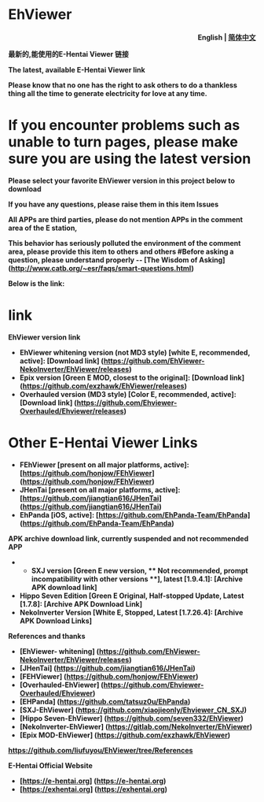 # EhViewer

<p align="right">
  <strong>English<strong>
  <span> | </span>
  <a href="https://github.com/liufuyou/EhViewer/blob/main/README-ZH.md">
  简体中文
  </a>
</p>

最新的,能使用的E-Hentai Viewer 链接

The latest, available E-Hentai Viewer link

Please know that no one has the right to ask others to do a thankless thing all the time to generate electricity for love at any time.

# If you encounter problems such as unable to turn pages, please make sure you are using the latest version
Please select your favorite EhViewer version in this project below to download

**If you have any questions, please raise them in this item Issues**

All APPs are third parties, please do not mention APPs in the comment area of the E station,

This behavior has seriously polluted the environment of the comment area, please provide this item to others and others
#Before asking a question, please understand properly -- [The Wisdom of Asking] (http://www.catb.org/~esr/faqs/smart-questions.html)

Below is the link:
# link


**EhViewer version link**

- EhViewer whitening version (not MD3 style) [white E, recommended, active]: [Download link] (https://github.com/EhViewer-NekoInverter/EhViewer/releases)
- Epix version [Green E MOD, closest to the original]: [Download link] (https://github.com/exzhawk/EhViewer/releases)
- Overhauled version (MD3 style) [Color E, recommended, active]: [Download link] (https://github.com/Ehviewer-Overhauled/Ehviewer/releases)

# Other E-Hentai Viewer Links

- FEhViewer [present on all major platforms, active]: [https://github.com/honjow/FEhViewer] (https://github.com/honjow/FEhViewer)
- JHenTai [present on all major platforms, active]: [https://github.com/jiangtian616/JHenTai] (https://github.com/jiangtian616/JHenTai)
- EhPanda [iOS, active]: [https://github.com/EhPanda-Team/EhPanda] (https://github.com/EhPanda-Team/EhPanda)

**APK archive download link, currently suspended and not recommended APP**
- - SXJ version [Green E new version, ** Not recommended, prompt incompatibility with other versions **], latest [1.9.4.1]: [Archive APK download link]
- Hippo Seven Edition [Green E Original, Half-stopped Update, Latest [1.7.8]: [Archive APK Download Link]
- NekoInverter Version [White E, Stopped, Latest [1.7.26.4]: [Archive APK Download Links]

**References and thanks**
- [EhViewer- whitening] (https://github.com/EhViewer-NekoInverter/EhViewer/releases)
- [JHenTai] (https://github.com/jiangtian616/JHenTai)
- [FEHViewer] (https://github.com/honjow/FEhViewer) 
- [Overhauled-EhViewer] (https://github.com/Ehviewer-Overhauled/Ehviewer)
- [EHPanda] (https://github.com/tatsuz0u/EhPanda)
- [SXJ-EhViewer] (https://github.com/xiaojieonly/Ehviewer_CN_SXJ)
- [Hippo Seven-EhViewer] (https://github.com/seven332/EhViewer)
- [NekoInverter-EhViewer] (https://gitlab.com/NekoInverter/EhViewer) 
- [Epix MOD-EhViewer] (https://github.com/exzhawk/EhViewer)

https://github.com/liufuyou/EhViewer/tree/References

**E-Hentai Official Website**

- [https://e-hentai.org] (https://e-hentai.org)
- [https://exhentai.org] (https://exhentai.org)

